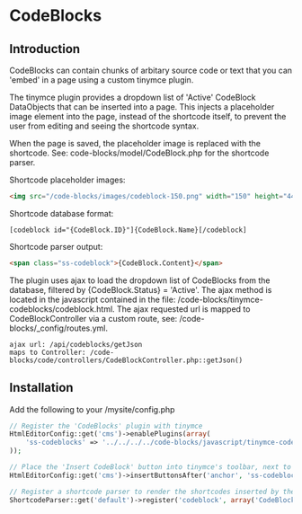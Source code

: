# CodeBlocks

## Introduction

CodeBlocks can contain chunks of arbitary source code or text that you can 'embed' in a page using a custom tinymce plugin.

The tinymce plugin provides a dropdown list of 'Active' CodeBlock DataObjects that can be inserted into a page. This injects a placeholder image element into the page, instead of the shortcode itself, to prevent the user from editing and seeing the shortcode syntax.

When the page is saved, the placeholder image is replaced with the shortcode. See: code-blocks/model/CodeBlock.php for the shortcode parser.

Shortcode placeholder images:
```html
<img src="/code-blocks/images/codeblock-150.png" width="150" height="44" alt="{CodeBlock.Name}" data-id="{CodeBlock.ID}">
``` 
Shortcode database format:
```
[codeblock id="{CodeBlock.ID}"]{CodeBlock.Name}[/codeblock]
```
Shortcode parser output:
```html
<span class="ss-codeblock">{CodeBlock.Content}</span>
```

The plugin uses ajax to load the dropdown list of CodeBlocks from the database, filtered by {CodeBlock.Status} = 'Active'.
The ajax method is located in the javascript contained in the file: /code-blocks/tinymce-codeblocks/codeblock.html.
The ajax requested url is mapped to CodeBlockController via a custom route, see: /code-blocks/_config/routes.yml.

	ajax url: /api/codeblocks/getJson
	maps to Controller: /code-blocks/code/controllers/CodeBlockController.php::getJson()


## Installation

Add the following to your /mysite/config.php 
```php
// Register the 'CodeBlocks' plugin with tinymce
HtmlEditorConfig::get('cms')->enablePlugins(array(
	'ss-codeblocks' => '../../../../code-blocks/javascript/tinymce-codeblocks/editor_plugin.js'
));

// Place the 'Insert CodeBlock' button into tinymce's toolbar, next to the anchor button
HtmlEditorConfig::get('cms')->insertButtonsAfter('anchor', 'ss-codeblocks');

// Register a shortcode parser to render the shortcodes inserted by the ss-codeblock plugin
ShortcodeParser::get('default')->register('codeblock', array('CodeBlock', 'codeblock_shortcode_handler'));
```
